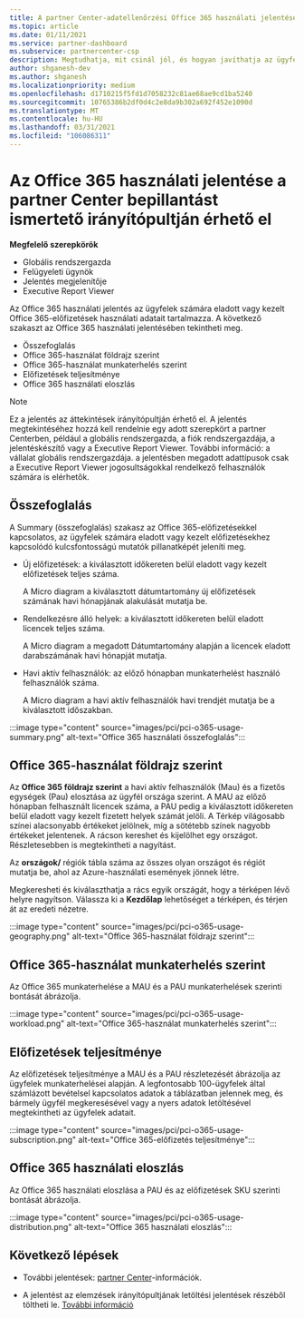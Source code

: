 ```yaml
---
title: A partner Center-adatellenőrzési Office 365 használati jelentése
ms.topic: article
ms.date: 01/11/2021
ms.service: partner-dashboard
ms.subservice: partnercenter-csp
description: Megtudhatja, mit csinál jól, és hogyan javíthatja az ügyfelek számára eladott vagy kezelt Office 365-előfizetések használatát.
author: shganesh-dev
ms.author: shganesh
ms.localizationpriority: medium
ms.openlocfilehash: d1710215f5fd1d7058232c81ae68ae9cd1ba5240
ms.sourcegitcommit: 10765386b2df0d4c2e8da9b302a692f452e1090d
ms.translationtype: MT
ms.contentlocale: hu-HU
ms.lasthandoff: 03/31/2021
ms.locfileid: "106086311"
---
```

# <a name="office-365-usage-report-available-from-the-partner-center-insights-dashboard"></a>Az Office 365 használati jelentése a partner Center bepillantást ismertető irányítópultján érhető el

**Megfelelő szerepkörök**

- Globális rendszergazda
- Felügyeleti ügynök
- Jelentés megjelenítője
- Executive Report Viewer

Az Office 365 használati jelentés az ügyfelek számára eladott vagy kezelt Office 365-előfizetések használati adatait tartalmazza. A következő szakaszt az Office 365 használati jelentésében tekintheti meg.

- Összefoglalás
- Office 365-használat földrajz szerint
- Office 365-használat munkaterhelés szerint
- Előfizetések teljesítménye
- Office 365 használati eloszlás

 > [!NOTE]
 > Ez a jelentés az áttekintések irányítópultján érhető el. A jelentés megtekintéséhez hozzá kell rendelnie egy adott szerepkört a partner Centerben, például a globális rendszergazda, a fiók rendszergazdája, a jelentéskészítő vagy a Executive Report Viewer. További információ: a vállalat globális rendszergazdája. a jelentésben megadott adattípusok csak a Executive Report Viewer jogosultságokkal rendelkező felhasználók számára is elérhetők.

## <a name="summary"></a>Összefoglalás

A Summary (összefoglalás) szakasz az Office 365-előfizetésekkel kapcsolatos, az ügyfelek számára eladott vagy kezelt előfizetésekhez kapcsolódó kulcsfontosságú mutatók pillanatképét jeleníti meg.  

- Új előfizetések: a kiválasztott időkereten belül eladott vagy kezelt előfizetések teljes száma.

   A Micro diagram a kiválasztott dátumtartomány új előfizetések számának havi hónapjának alakulását mutatja be.

- Rendelkezésre álló helyek: a kiválasztott időkereten belül eladott licencek teljes száma.

   A Micro diagram a megadott Dátumtartomány alapján a licencek eladott darabszámának havi hónapját mutatja.

- Havi aktív felhasználók: az előző hónapban munkaterhelést használó felhasználók száma. 

   A Micro diagram a havi aktív felhasználók havi trendjét mutatja be a kiválasztott időszakban.

:::image type="content" source="images/pci/pci-o365-usage-summary.png" alt-text="Office 365 használati összefoglalás":::

## <a name="office-365-usage-by-geography"></a>Office 365-használat földrajz szerint

Az **Office 365 földrajz szerint** a havi aktív felhasználók (Mau) és a fizetős egységek (Pau) elosztása az ügyfél országa szerint. A MAU az előző hónapban felhasznált licencek száma, a PAU pedig a kiválasztott időkereten belül eladott vagy kezelt fizetett helyek számát jelöli. A Térkép világosabb színei alacsonyabb értékeket jelölnek, míg a sötétebb színek nagyobb értékeket jelentenek. A rácson kereshet és kijelölhet egy országot. Részletesebben is megtekintheti a nagyítást.

Az **országok/** régiók tábla száma az összes olyan országot és régiót mutatja be, ahol az Azure-használati események jönnek létre.

Megkeresheti és kiválaszthatja a rács egyik országát, hogy a térképen lévő helyre nagyítson. Válassza ki a **Kezdőlap** lehetőséget a térképen, és térjen át az eredeti nézetre.


:::image type="content" source="images/pci/pci-o365-usage-geography.png" alt-text="Office 365-használat földrajz szerint":::

## <a name="office-365-usage-by-workload"></a>Office 365-használat munkaterhelés szerint

Az Office 365 munkaterhelése a MAU és a PAU munkaterhelések szerinti bontását ábrázolja.

:::image type="content" source="images/pci/pci-o365-usage-workload.png" alt-text="Office 365-használat munkaterhelés szerint":::

## <a name="subscriptions-performance"></a>Előfizetések teljesítménye

Az előfizetések teljesítménye a MAU és a PAU részletezését ábrázolja az ügyfelek munkaterhelései alapján. A legfontosabb 100-ügyfelek által számlázott bevételsel kapcsolatos adatok a táblázatban jelennek meg, és bármely ügyfél megkeresésével vagy a nyers adatok letöltésével megtekintheti az ügyfelek adatait.

:::image type="content" source="images/pci/pci-o365-usage-subscription.png" alt-text="Office 365-előfizetés teljesítménye":::

## <a name="office-365-usage-distribution"></a>Office 365 használati eloszlás

Az Office 365 használati eloszlása a PAU és az előfizetések SKU szerinti bontását ábrázolja.

:::image type="content" source="images/pci/pci-o365-usage-distribution.png" alt-text="Office 365 használati eloszlás":::

## <a name="next-steps"></a>Következő lépések

- További jelentések: [partner Center](partner-center-insights.md)-információk.

- A jelentést az elemzések irányítópultjának letöltési jelentések részéből töltheti le. [További információ](pci-download-reports.md) 
